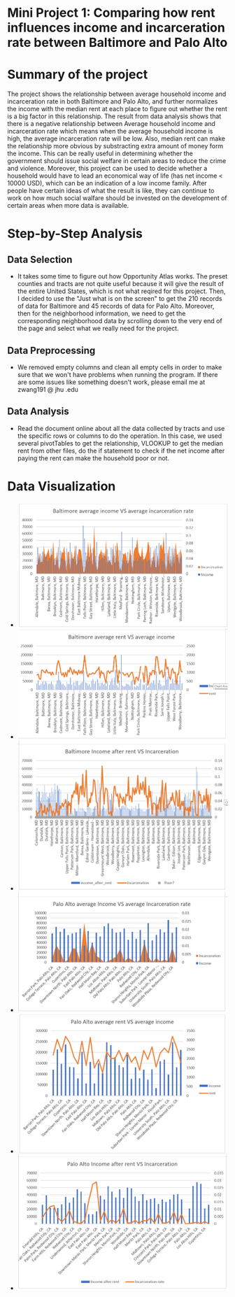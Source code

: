 # Mini Project 1: Comparing how rent influences income and incarceration rate between Baltimore and Palo Alto

# Summary of the project 

The project shows the relationship between average household income and incarceration rate in both Baltimore and Palo Alto, and further normalizes the income with the median rent at each place to figure out whether the rent is a big factor in this relationship. The result from data analysis shows that there is a negative relationship between Average household income and incarceration rate which means when the average household income is high, the average incarceration rate will be low. Also, median rent can make the relationship more obvious by substracting extra amount of money form the income. This can be really useful in determining whether the government should issue social welfare in certain areas to reduce the crime and violence. Moreover, this project can be used to decide whether a household would have to lead an economical way of life (has net income < 10000 USD), which can be an indication of a low income family. After people have certain ideas of what the result is like, they can continue to work on how much social walfare should be invested on the development of certain areas when more data is available. 

# Step-by-Step Analysis 

## Data Selection 

- It takes some time to figure out how Opportunity Atlas works. The preset counties and tracts are not quite useful because it will give the result of the entire United States, which is not what reqired for this project. Then, I decided to use the "Just what is on the screen" to get the 210 records of data for Baltimore and 45 records of data for Palo Alto. Moreover, then for the neighborhood information, we need to get the corresponding neighborhood data by scrolling down to the very end of the page and select what we really need for the project. 

## Data Preprocessing 
- We removed empty columns and clean all empty cells in order to make sure that we won't have problems when running the program. If there are some issues like something doesn't work, please email me at zwang191 @ jhu .edu 

## Data Analysis

- Read the document online about all the data collected by tracts and use the specific rows or columns to do the operation. In this case, we used several pivotTables to get the relationship, VLOOKUP to get the median rent from other files, do the if statement to check if the net income after paying the rent can make the household poor or not. 

# Data Visualization 

- ![image1](./image/bii.png)
- ![image2](./image/bri.png)
- ![image3](./image/brent.png)
- ![image4](./image/pii.png)
- ![image5](./image/pri.png)
- ![image6](./image/prent.png)


